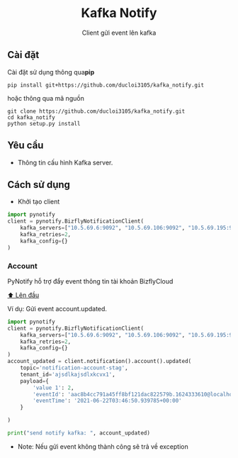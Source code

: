 <h1 align="center" id="top">Kafka Notify</h1>
<p align="center">Client gửi event lên kafka</p>

## Cài đặt

Cài đặt sử dụng thông qua**pip**

    pip install git+https://github.com/ducloi3105/kafka_notify.git

hoặc thông qua mã nguồn
    
    git clone https://github.com/ducloi3105/kafka_notify.git
    cd kafka_notify
    python setup.py install 

## Yêu cầu

- Thông tin cấu hình Kafka server.

## Cách sử dụng
- Khởi tạo client

```python  
import pynotify
client = pynotify.BizflyNotificationClient(
    kafka_servers=["10.5.69.6:9092", "10.5.69.106:9092", "10.5.69.195:9092"],
    kafka_retries=2,
    kafka_config={}
)
```

<h3 id="account">Account</h3>
PyNotify hỗ trợ đẩy event thông tin tài khoản BizflyCloud

[⬆ Lên đầu](#top)

Ví dụ: Gửi event account.updated.

```python
import pynotify
client = pynotify.BizflyNotificationClient(
    kafka_servers=["10.5.69.6:9092", "10.5.69.106:9092", "10.5.69.195:9092"],
    kafka_retries=2,
    kafka_config={}
)
account_updated = client.notification().account().updated(
    topic='notification-account-stag',
    tenant_id='ajsdlkajsdlxkcvx1',
    payload={
        'value 1': 2,
        'eventId': 'aac8b4cc791a45ff8bf121dac822579b.1624333610@localhost',
        'eventTime': '2021-06-22T03:46:50.939785+00:00'
    }

)

print("send notify kafka: ", account_updated)
```
- Note: Nếu gửi event không thành công sẽ trả về exception


